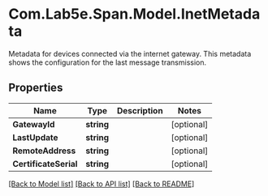 # Com.Lab5e.Span.Model.InetMetadata
Metadata for devices connected via the internet gateway. This metadata shows the configuration for the  last message transmission.

## Properties

Name | Type | Description | Notes
------------ | ------------- | ------------- | -------------
**GatewayId** | **string** |  | [optional] 
**LastUpdate** | **string** |  | [optional] 
**RemoteAddress** | **string** |  | [optional] 
**CertificateSerial** | **string** |  | [optional] 

[[Back to Model list]](../README.md#documentation-for-models) [[Back to API list]](../README.md#documentation-for-api-endpoints) [[Back to README]](../README.md)

